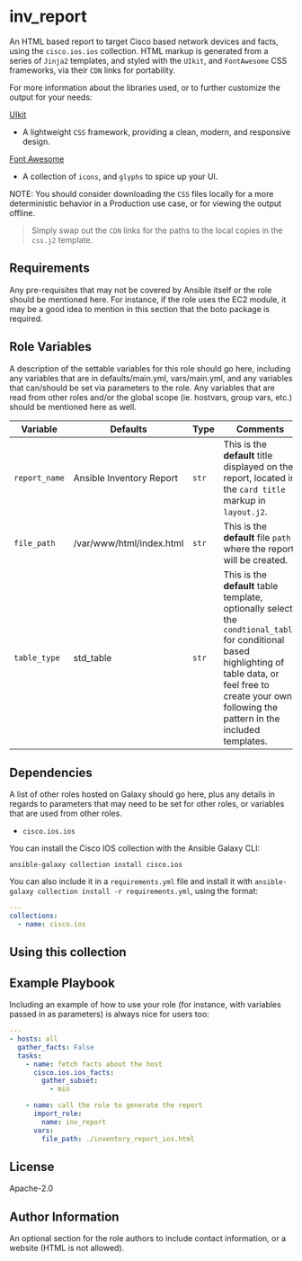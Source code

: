 inv_report
=========

An HTML based report to target Cisco based network devices and facts, using the `cisco.ios.ios` collection.  HTML markup is generated from a series of `Jinja2` templates, and styled with the `UIkit`, and `FontAwesome` CSS frameworks, via their `CDN` links for portability.

For more information about the libraries used, or to further customize the output for your needs:

[UIkit](https://getuikit.com/)
- A lightweight `CSS` framework, providing a clean, modern, and responsive design.

[Font Awesome](https://fontawesome.com/)
- A collection of `icons`, and `glyphs` to spice up your UI.

NOTE:
You should consider downloading the `CSS` files locally for a more deterministic behavior in a Production use case, or for viewing the output offline.
>Simply swap out the `CDN` links for the paths to the local copies in the `css.j2` template.

Requirements
------------

Any pre-requisites that may not be covered by Ansible itself or the role should be mentioned here. For instance, if the role uses the EC2 module, it may be a good idea to mention in this section that the boto package is required.

Role Variables
--------------

A description of the settable variables for this role should go here, including any variables that are in defaults/main.yml, vars/main.yml, and any variables that can/should be set via parameters to the role. Any variables that are read from other roles and/or the global scope (ie. hostvars, group vars, etc.) should be mentioned here as well.

| Variable | Defaults | Type | Comments | Source |
|-|-|-|-|-|
| `report_name` | Ansible Inventory Report | `str` | This is the **default** title displayed on the report, located in the `card title` markup in `layout.j2`. | Role Defaults |
| `file_path` | /var/www/html/index.html | `str` | This is the **default** file `path` where the report will be created. | Role Defaults |
| `table_type` | std_table | `str` | This is the **default** table template, optionally select the `condtional_table` for conditional based highlighting of table data, or feel free to create your own following the pattern in the included templates. | Role Defaults |

Dependencies
------------

A list of other roles hosted on Galaxy should go here, plus any details in regards to parameters that may need to be set for other roles, or variables that are used from other roles.

- `cisco.ios.ios`

You can install the Cisco IOS collection with the Ansible Galaxy CLI:

    ansible-galaxy collection install cisco.ios

You can also include it in a `requirements.yml` file and install it with `ansible-galaxy collection install -r requirements.yml`, using the format:

```yaml
---
collections:
  - name: cisco.ios
```
## Using this collection

Example Playbook
----------------

Including an example of how to use your role (for instance, with variables passed in as parameters) is always nice for users too:

```yaml
---
- hosts: all
  gather_facts: False
  tasks:
    - name: fetch facts about the host
      cisco.ios.ios_facts:
        gather_subset:
          - min

    - name: call the role to generate the report
      import_role:
        name: inv_report
      vars:
        file_path: ./inventory_report_ios.html
```

License
-------

Apache-2.0

Author Information
------------------

An optional section for the role authors to include contact information, or a website (HTML is not allowed).

